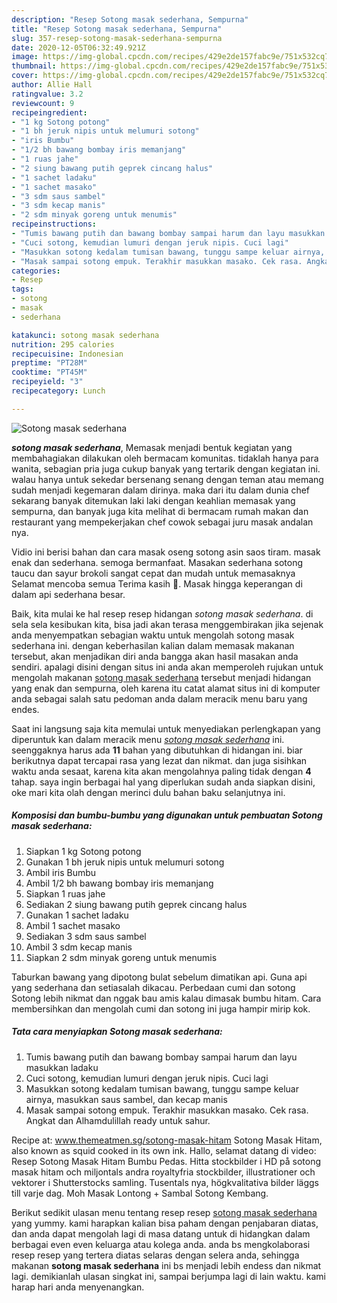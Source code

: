 ```yaml
---
description: "Resep Sotong masak sederhana, Sempurna"
title: "Resep Sotong masak sederhana, Sempurna"
slug: 357-resep-sotong-masak-sederhana-sempurna
date: 2020-12-05T06:32:49.921Z
image: https://img-global.cpcdn.com/recipes/429e2de157fabc9e/751x532cq70/sotong-masak-sederhana-foto-resep-utama.jpg
thumbnail: https://img-global.cpcdn.com/recipes/429e2de157fabc9e/751x532cq70/sotong-masak-sederhana-foto-resep-utama.jpg
cover: https://img-global.cpcdn.com/recipes/429e2de157fabc9e/751x532cq70/sotong-masak-sederhana-foto-resep-utama.jpg
author: Allie Hall
ratingvalue: 3.2
reviewcount: 9
recipeingredient:
- "1 kg Sotong potong"
- "1 bh jeruk nipis untuk melumuri sotong"
- "iris Bumbu"
- "1/2 bh bawang bombay iris memanjang"
- "1 ruas jahe"
- "2 siung bawang putih geprek cincang halus"
- "1 sachet ladaku"
- "1 sachet masako"
- "3 sdm saus sambel"
- "3 sdm kecap manis"
- "2 sdm minyak goreng untuk menumis"
recipeinstructions:
- "Tumis bawang putih dan bawang bombay sampai harum dan layu masukkan ladaku"
- "Cuci sotong, kemudian lumuri dengan jeruk nipis. Cuci lagi"
- "Masukkan sotong kedalam tumisan bawang, tunggu sampe keluar airnya, masukkan saus sambel, dan kecap manis"
- "Masak sampai sotong empuk. Terakhir masukkan masako. Cek rasa. Angkat dan Alhamdulillah ready untuk sahur."
categories:
- Resep
tags:
- sotong
- masak
- sederhana

katakunci: sotong masak sederhana 
nutrition: 295 calories
recipecuisine: Indonesian
preptime: "PT28M"
cooktime: "PT45M"
recipeyield: "3"
recipecategory: Lunch

---
```



![Sotong masak sederhana](https://img-global.cpcdn.com/recipes/429e2de157fabc9e/751x532cq70/sotong-masak-sederhana-foto-resep-utama.jpg)

<b><i>sotong masak sederhana</i></b>, Memasak menjadi bentuk kegiatan yang membahagiakan dilakukan oleh bermacam komunitas. tidaklah hanya para wanita, sebagian pria juga cukup banyak yang tertarik dengan kegiatan ini. walau hanya untuk sekedar bersenang senang dengan teman atau memang sudah menjadi kegemaran dalam dirinya. maka dari itu dalam dunia chef sekarang banyak ditemukan laki laki dengan keahlian memasak yang sempurna, dan banyak juga kita melihat di bermacam rumah makan dan restaurant yang mempekerjakan chef cowok sebagai juru masak andalan nya.

Vidio ini berisi bahan dan cara masak oseng sotong asin saos tiram. masak enak dan sederhana. semoga bermanfaat. Masakan sederhana sotong taucu dan sayur brokoli sangat cepat dan mudah untuk memasaknya Selamat mencoba semua Terima kasih 🙏. Masak hingga keperangan di dalam api sederhana besar.

Baik, kita mulai ke hal resep resep hidangan <i>sotong masak sederhana</i>. di sela sela kesibukan kita, bisa jadi akan terasa menggembirakan jika sejenak anda menyempatkan sebagian waktu untuk mengolah sotong masak sederhana ini. dengan keberhasilan kalian dalam memasak makanan tersebut, akan menjadikan diri anda bangga akan hasil masakan anda sendiri. apalagi disini dengan situs ini anda akan memperoleh rujukan untuk mengolah makanan <u>sotong masak sederhana</u> tersebut menjadi hidangan yang enak dan sempurna, oleh karena itu catat alamat situs ini di komputer anda sebagai salah satu pedoman anda dalam meracik menu baru yang endes.


Saat ini langsung saja kita memulai untuk menyediakan perlengkapan yang diperuntuk kan dalam meracik menu <u><i>sotong masak sederhana</i></u> ini. seenggaknya harus ada <b>11</b> bahan yang dibutuhkan di hidangan ini. biar berikutnya dapat tercapai rasa yang lezat dan nikmat. dan juga sisihkan waktu anda sesaat, karena kita akan mengolahnya paling tidak dengan <b>4</b> tahap. saya ingin berbagai hal yang diperlukan sudah anda siapkan disini, oke mari kita olah dengan merinci dulu bahan baku selanjutnya ini.

<!--inarticleads1-->

##### Komposisi dan bumbu-bumbu yang digunakan untuk pembuatan Sotong masak sederhana:

1. Siapkan 1 kg Sotong potong
1. Gunakan 1 bh jeruk nipis untuk melumuri sotong
1. Ambil iris Bumbu
1. Ambil 1/2 bh bawang bombay iris memanjang
1. Siapkan 1 ruas jahe
1. Sediakan 2 siung bawang putih geprek cincang halus
1. Gunakan 1 sachet ladaku
1. Ambil 1 sachet masako
1. Sediakan 3 sdm saus sambel
1. Ambil 3 sdm kecap manis
1. Siapkan 2 sdm minyak goreng untuk menumis


Taburkan bawang yang dipotong bulat sebelum dimatikan api. Guna api yang sederhana dan setiasalah dikacau. Perbedaan cumi dan sotong Sotong lebih nikmat dan nggak bau amis kalau dimasak bumbu hitam. Cara membersihkan dan mengolah cumi dan sotong ini juga hampir mirip kok. 

<!--inarticleads2-->

##### Tata cara menyiapkan Sotong masak sederhana:

1. Tumis bawang putih dan bawang bombay sampai harum dan layu masukkan ladaku
1. Cuci sotong, kemudian lumuri dengan jeruk nipis. Cuci lagi
1. Masukkan sotong kedalam tumisan bawang, tunggu sampe keluar airnya, masukkan saus sambel, dan kecap manis
1. Masak sampai sotong empuk. Terakhir masukkan masako. Cek rasa. Angkat dan Alhamdulillah ready untuk sahur.


Recipe at: www.themeatmen.sg/sotong-masak-hitam Sotong Masak Hitam, also known as squid cooked in its own ink. Hallo, selamat datang di video: Resep Sotong Masak Hitam Bumbu Pedas. Hitta stockbilder i HD på sotong masak hitam och miljontals andra royaltyfria stockbilder, illustrationer och vektorer i Shutterstocks samling. Tusentals nya, högkvalitativa bilder läggs till varje dag. Moh Masak Lontong + Sambal Sotong Kembang. 

Berikut sedikit ulasan menu tentang resep resep <u>sotong masak sederhana</u> yang yummy. kami harapkan kalian bisa paham dengan penjabaran diatas, dan anda dapat mengolah lagi di masa datang untuk di hidangkan dalam berbagai even even keluarga atau kolega anda. anda bs mengkolaborasi resep resep yang tertera diatas selaras dengan selera anda, sehingga makanan <b>sotong masak sederhana</b> ini bs menjadi lebih endess dan nikmat lagi. demikianlah ulasan singkat ini, sampai berjumpa lagi di lain waktu. kami harap hari anda menyenangkan.
